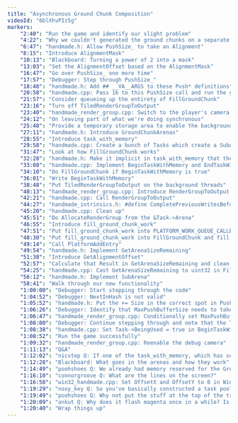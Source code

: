 ```yaml
---
title: "Asynchronous Ground Chunk Composition"
videoId: "6blXhvPIz5g"
markers:
    "2:40": "Run the game and identify our slight problem"
    "4:22": "Why we couldn't generated the ground chunks on a separate thread"
    "6:47": "handmade.h: Allow PushSize_ to take an Alignment"
    "8:15": "Introduce AlignmentMask"
    "10:13": "Blackboard: Turning a power of 2 into a mask"
    "13:03": "Set the AlignmentOffset based on the AlignmentMask"
    "16:47": "Go over PushSize_ one more time"
    "17:57": "Debugger: Step through PushSize_"
    "18:48": "handmade.h: Add ## __VA__ARGS to these Push* definitions"
    "20:58": "handmade.cpp: Pass 16 to this PushSize call and run the game"
    "21:57": "Consider queueing up the entirety of FillGroundChunk"
    "23:16": "Turn off TiledRenderGroupToOutput"
    "23:40": "handmade_render_group.cpp: Switch to the player's camera and walk around"
    "24:12": "On leaving part of what we're doing synchronous"
    "25:48": "Provide a temporary storage area to enable the background task to work without the data getting overwritten"
    "27:11": "handmade.h: Introduce GroundChunkArenas"
    "28:55": "Introduce task_with_memory"
    "29:58": "handmade.cpp: Create a bunch of Tasks which create a SubArena"
    "31:47": "Look at how FillGroundChunk works"
    "32:28": "handmade.h: Make it implicit in task_with_memory that the memory is temporary"
    "33:08": "handmade.cpp: Implement BeginTaskWithMemory and EndTaskWithMemory"
    "34:10": "Do FillGroundChunk if BeginTaskWithMemory is true"
    "36:01": "Write BeginTaskWithMemory"
    "38:48": "Put TiledRenderGroupToOutput on the background threads"
    "40:13": "handmade_render_group.cpp: Introduce RenderGroupToOutput as a non-tiled version"
    "42:21": "handmade.cpp: Call RenderGroupToOutput"
    "44:27": "handmade_intrinsics.h: #define CompletePreviousWritesBeforeFutureWrites"
    "45:20": "handmade.cpp: Clean up"
    "45:51": "Do AllocateRenderGroup from the &Task->Arena"
    "46:55": "Introduce fill_ground_chunk_work"
    "47:51": "Put fill_ground_chunk_work into PLATFORM_WORK_QUEUE_CALLBACK"
    "48:30": "Put fill_ground_chunk_work into FillGroundChunk and fill it out at the end"
    "49:14": "Call PlatformAddEntry"
    "49:54": "handmade.h: Implement GetArenaSizeRemaining"
    "51:38": "Introduce GetAlignmentOffset"
    "52:57": "Calculate that Result in GetArenaSizeRemaining and clean up"
    "54:25": "handmade.cpp: Cast GetArenaSizeRemaining to uint32 in FillGroundChunk"
    "56:12": "handmade.h: Implement SubArena"
    "58:41": "Walk through our new functionality"
    "1:00:00": "Debugger: Start stepping through the code"
    "1:04:52": "Debugger: NextInHash is not valid"
    "1:05:52": "handmade.h: Put the += Size in the correct spot in PushSize_"
    "1:06:26": "Debugger: Identify that MaxPushBufferSize needs to take PushStruct into account"
    "1:06:47": "handmade_render_group.cpp: Conditionally set MaxPushBufferSize in AllocateRenderGroup"
    "1:08:00": "Debugger: Continue stepping through and note that the TempCount is 2"
    "1:08:38": "handmade.cpp: Set Task->BeingUsed = true in BeginTaskWithMemory"
    "1:08:52": "Run the game successfully"
    "1:09:32": "handmade_render_group.cpp: Reenable the debug camera"
    "1:11:13": "Q&A"
    "1:12:02": "nicstop Q: If one of the task_with_memory, which has several task_with_memory in front of it, calls EndTaskWithMemory first, will the stuff in front of it be screwed up? Or is this case not possible? Because I have a feeling that I don't understand something"
    "1:12:28": "Blackboard: What goes in the arenas and how they work"
    "1:14:49": "poohshoes Q: We already had memory reserved for the GroundBuffers. Why couldn't we just use that memory for the threaded stuff?"
    "1:16:10": "connorgroove Q: What are the lines on the screen?"
    "1:16:58": "win32_handmade.cpp: Set OffsetX and OffsetY to 0 in Win32DisplayBufferInWindow for now"
    "1:19:29": "noxy_key Q: So you've basically constructed a task pool for ground chunks to run on another thread. Can you use this mechanism for other types of tasks as well?"
    "1:19:49": "poohshoes Q: Why not put the stuff at the top of the transient arena (i.e. ground chunk bitmaps) into the permanent storage?"
    "1:20:09": "ankut Q: Why does it flash magenta once in a while? Is it because we're drawing without the work being finished?"
    "1:20:40": "Wrap things up"
---
```


